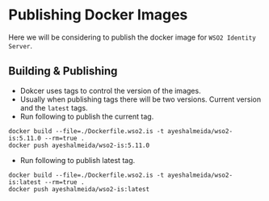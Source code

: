 # Publishing Docker Images # 

Here we will be considering to publish the docker image for `WSO2 Identity Server`. 

## Building & Publishing ##

* Dokcer uses tags to control the version of the images.
* Usually when publishing tags there will be two versions. Current version and the `latest` tags.
* Run following to publish the current tag.
```
docker build --file=./Dockerfile.wso2.is -t ayeshalmeida/wso2-is:5.11.0 --rm=true .
docker push ayeshalmeida/wso2-is:5.11.0
```

* Run following to publish latest tag.
```
docker build --file=./Dockerfile.wso2.is -t ayeshalmeida/wso2-is:latest --rm=true .
docker push ayeshalmeida/wso2-is:latest
```


